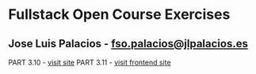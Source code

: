 # Fullstack Open Course Exercises
## Jose Luis Palacios - fso.palacios@jlpalacios.es

PART 3.10 - [visit site](https://phonebookbackend-kpq1.onrender.com/)
PART 3.11 - [visit frontend site](https://phonebookfrontend.onrender.com/)